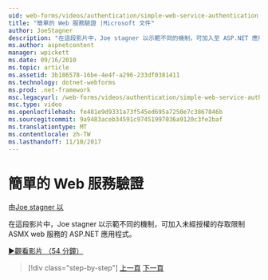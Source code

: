 ```yaml
---
uid: web-forms/videos/authentication/simple-web-service-authentication
title: "簡單的 Web 服務驗證 |Microsoft 文件"
author: JoeStagner
description: "在這段影片中，Joe stagner 以示範不同的機制，可加入至 ASP.NET 應用程式來限制未經授權的存取權 ASMX web 服務..."
ms.author: aspnetcontent
manager: wpickett
ms.date: 09/16/2010
ms.topic: article
ms.assetid: 3b186578-16be-4e4f-a296-233df0381411
ms.technology: dotnet-webforms
ms.prod: .net-framework
msc.legacyurl: /web-forms/videos/authentication/simple-web-service-authentication
msc.type: video
ms.openlocfilehash: fe481e9d9331a73f545ed695a7250e7c3867846b
ms.sourcegitcommit: 9a9483aceb34591c97451997036a9120c3fe2baf
ms.translationtype: MT
ms.contentlocale: zh-TW
ms.lasthandoff: 11/10/2017
---
```

<a name="simple-web-service-authentication"></a>簡單的 Web 服務驗證
====================
由[Joe stagner 以](https://github.com/JoeStagner)

在這段影片中，Joe stagner 以示範不同的機制，可加入未經授權的存取限制 ASMX web 服務的 ASP.NET 應用程式。

[&#9654;觀看影片 （54 分鐘）](https://channel9.msdn.com/Blogs/ASP-NET-Site-Videos/simple-web-service-authentication)

>[!div class="step-by-step"]
[上一頁](implement-the-registration-verification-pattern.md)
[下一頁](creating-inactive-users.md)

